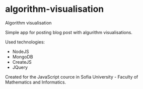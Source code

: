 # algorithm-visualisation

Algorithm visualisation

Simple app for posting blog post with algurithm visualisations.

Used technologies:
* NodeJS
* MongoDB
* CreateJS
* JQuery

Created for the JavaScript cource in Sofia University - Faculty of Mathematics and Informatics.
